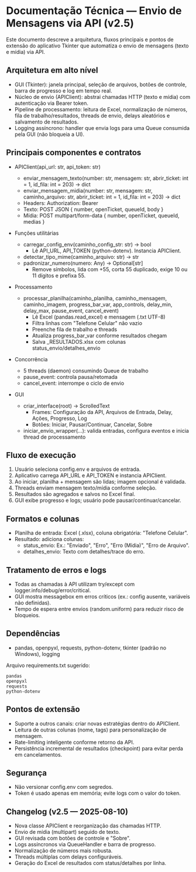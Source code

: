 # Documentação Técnica — Envio de Mensagens via API (v2.5)

Este documento descreve a arquitetura, fluxos principais e pontos de extensão do aplicativo Tkinter que automatiza o envio de mensagens (texto e mídia) via API.

## Arquitetura em alto nível

- GUI (Tkinter): janela principal, seleção de arquivos, botões de controle, barra de progresso e log em tempo real.
- Núcleo de envio (APIClient): abstrai chamadas HTTP (texto e mídia) com autenticação via Bearer token.
- Pipeline de processamento: leitura de Excel, normalização de números, fila de trabalho/resultados, threads de envio, delays aleatórios e salvamento de resultados.
- Logging assíncrono: handler que envia logs para uma Queue consumida pela GUI (não bloqueia a UI).

## Principais componentes e contratos

- APIClient(api_url: str, api_token: str)
  - enviar_mensagem_texto(number: str, mensagem: str, abrir_ticket: int = 1, id_fila: int = 203) -> dict
  - enviar_mensagem_midia(number: str, mensagem: str, caminho_arquivo: str, abrir_ticket: int = 1, id_fila: int = 203) -> dict
  - Headers: Authorization: Bearer <token>
  - Texto: POST JSON { number, openTicket, queueId, body }
  - Mídia: POST multipart/form-data { number, openTicket, queueId, medias }

- Funções utilitárias
  - carregar_config_env(caminho_config_str: str) -> bool
    - Lê API_URL, API_TOKEN (python-dotenv). Instancia APIClient.
  - detectar_tipo_mime(caminho_arquivo: str) -> str
  - padronizar_numero(numero: Any) -> Optional[str]
    - Remove símbolos, lida com +55, corta 55 duplicado, exige 10 ou 11 dígitos e prefixa 55.

- Processamento
  - processar_planilha(caminho_planilha, caminho_mensagem, caminho_imagem, progress_bar_var, app_controls, delay_min, delay_max, pause_event, cancel_event)
    - Lê Excel (pandas.read_excel) e mensagem (.txt UTF-8)
    - Filtra linhas com "Telefone Celular" não vazio
    - Preenche fila de trabalho e threads
    - Atualiza progress_bar_var conforme resultados chegam
    - Salva <arquivo>_RESULTADOS.xlsx com colunas status_envio/detalhes_envio

- Concorrência
  - 5 threads (daemon) consumindo Queue de trabalho
  - pause_event: controla pausa/retomada
  - cancel_event: interrompe o ciclo de envio

- GUI
  - criar_interface(root) -> ScrolledText
    - Frames: Configuração da API, Arquivos de Entrada, Delay, Ações, Progresso, Log
    - Botões: Iniciar, Pausar/Continuar, Cancelar, Sobre
  - iniciar_envio_wrapper(...): valida entradas, configura eventos e inicia thread de processamento

## Fluxo de execução

1. Usuário seleciona config.env e arquivos de entrada.
2. Aplicativo carrega API_URL e API_TOKEN e instancia APIClient.
3. Ao iniciar, planilha + mensagem são lidas; imagem opcional é validada.
4. Threads enviam mensagem texto/mídia conforme seleção.
5. Resultados são agregados e salvos no Excel final.
6. GUI exibe progresso e logs; usuário pode pausar/continuar/cancelar.

## Formatos e colunas

- Planilha de entrada: Excel (.xlsx), coluna obrigatória: "Telefone Celular".
- Resultado: adiciona colunas:
  - status_envio: Ex.: "Enviado", "Erro", "Erro (Mídia)", "Erro de Arquivo".
  - detalhes_envio: Texto com detalhes/trace do erro.

## Tratamento de erros e logs

- Todas as chamadas à API utilizam try/except com logger.info/debug/error/critical.
- GUI mostra messagebox em erros críticos (ex.: config ausente, variáveis não definidas).
- Tempo de espera entre envios (random.uniform) para reduzir risco de bloqueios.

## Dependências

- pandas, openpyxl, requests, python-dotenv, tkinter (padrão no Windows), logging

Arquivo requirements.txt sugerido:

```
pandas
openpyxl
requests
python-dotenv
```

## Pontos de extensão

- Suporte a outros canais: criar novas estratégias dentro do APIClient.
- Leitura de outras colunas (nome, tags) para personalização de mensagem.
- Rate-limiting inteligente conforme retorno da API.
- Persistência incremental de resultados (checkpoint) para evitar perda em cancelamentos.

## Segurança

- Não versionar config.env com segredos.
- Token é usado apenas em memória; evite logs com o valor do token.

## Changelog (v2.5 — 2025-08-10)

- Nova classe APIClient e reorganização das chamadas HTTP.
- Envio de mídia (multipart) seguido de texto.
- GUI revisada com botões de controle e "Sobre".
- Logs assíncronos via QueueHandler e barra de progresso.
- Normalização de números mais robusta.
- Threads múltiplas com delays configuráveis.
- Geração do Excel de resultados com status/detalhes por linha.

